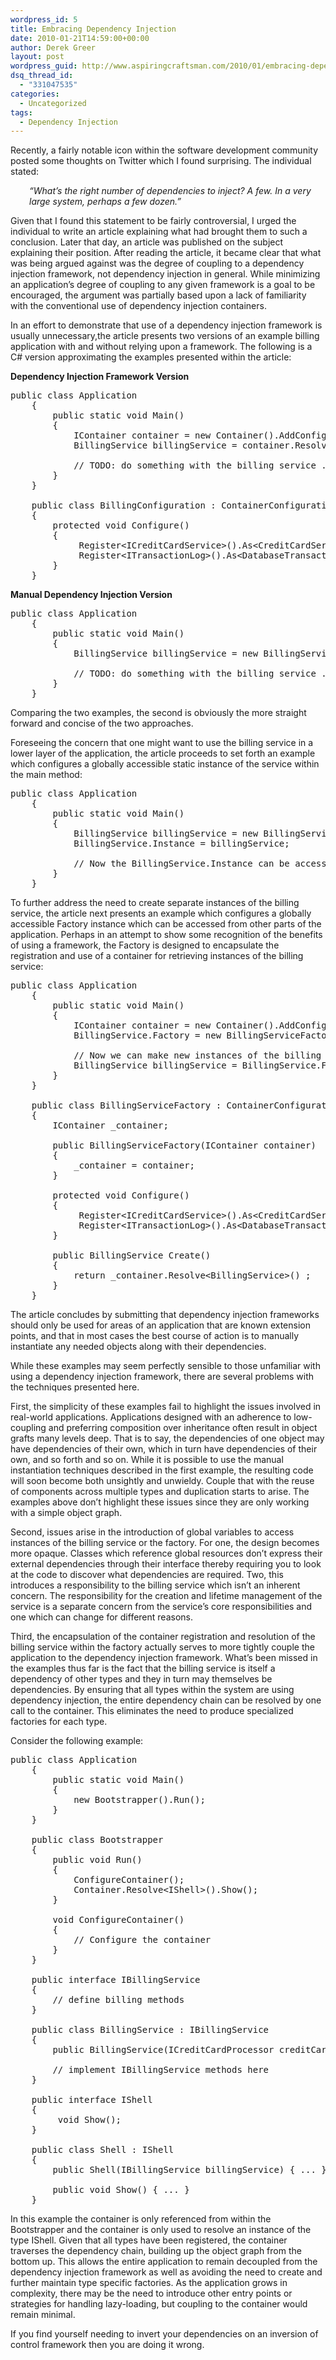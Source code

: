 ```yaml
---
wordpress_id: 5
title: Embracing Dependency Injection
date: 2010-01-21T14:59:00+00:00
author: Derek Greer
layout: post
wordpress_guid: http://www.aspiringcraftsman.com/2010/01/embracing-dependency-injection/
dsq_thread_id:
  - "331047535"
categories:
  - Uncategorized
tags:
  - Dependency Injection
---
```

Recently, a fairly notable icon within the software development community posted some thoughts on Twitter which I found surprising. The individual stated:

<p style="padding-left: 30px">
  <em> &#8220;What&#8217;s the right number of dependencies to inject? A few. In a very large system, perhaps a few dozen.&#8221; </em>
</p>

Given that I found this statement to be fairly controversial, I urged the individual to write an article explaining what had brought them to such a conclusion. Later that day, an article was published on the subject explaining their position. After reading the article, it became clear that what was being argued against was the degree of coupling to a dependency injection framework, not dependency injection in general. While minimizing an application&#8217;s degree of coupling to any given framework is a goal to be encouraged, the argument was partially based upon a lack of familiarity with the conventional use of dependency injection containers.

In an effort to demonstrate that use of a dependency injection framework is usually unnecessary,the article presents two versions of an example billing application with and without relying upon a framework. The following is a C# version approximating the examples presented within the article:

**Dependency Injection Framework Version**

<pre class="prettyprint">public class Application
    {
        public static void Main()
        {
            IContainer container = new Container().AddConfiguration(BillingConfiguration);
            BillingService billingService = container.Resolve&lt;BillingService&gt;();

            // TODO: do something with the billing service ...
        }
    }

    public class BillingConfiguration : ContainerConfiguration
    {
        protected void Configure()
        {
             Register&lt;ICreditCardService&gt;().As&lt;CreditCardService&gt;();
             Register&lt;ITransactionLog&gt;().As&lt;DatabaseTransactionLog&gt;();
        }
    }
</pre>

**Manual Dependency Injection Version**

<pre class="prettyprint">public class Application
    {
        public static void Main()
        {
            BillingService billingService = new BillingService(new CreditCardProcessor(), new TransactionLog());

            // TODO: do something with the billing service ...
        }
    }
</pre>

Comparing the two examples, the second is obviously the more straight forward and concise of the two approaches.

Foreseeing the concern that one might want to use the billing service in a lower layer of the application, the article proceeds to set forth an example which configures a globally accessible static instance of the service within the main method:

<pre class="prettyprint">public class Application
    {
        public static void Main()
        {
            BillingService billingService = new BillingService(new CreditCardProcessor(), new TransactionLog());
            BillingService.Instance = billingService;

            // Now the BillingService.Instance can be accessed anywhere within the application
        }
    }
</pre>

To further address the need to create separate instances of the billing service, the article next presents an example which configures a globally accessible Factory instance which can be accessed from other parts of the application. Perhaps in an attempt to show some recognition of the benefits of using a framework, the Factory is designed to encapsulate the registration and use of a container for retrieving instances of the billing service:

<pre class="prettyprint">public class Application
    {
        public static void Main()
        {
            IContainer container = new Container().AddConfiguration(BillingConfiguration);
            BillingService.Factory = new BillingServiceFactory(container);

            // Now we can make new instances of the billing service anywhere within the application
            BillingService billingService = BillingService.Factory.Create();
        }
    }

    public class BillingServiceFactory : ContainerConfiguration
    {
        IContainer _container;

        public BillingServiceFactory(IContainer container)
        {
            _container = container;
        }

        protected void Configure()
        {
             Register&lt;ICreditCardService&gt;().As&lt;CreditCardService&gt;();
             Register&lt;ITransactionLog&gt;().As&lt;DatabaseTransactionLog&gt;();
        }

        public BillingService Create()
        {
            return _container.Resolve&lt;BillingService&gt;() ;
        }
    }
</pre>

The article concludes by submitting that dependency injection frameworks should only be used for areas of an application that are known extension points, and that in most cases the best course of action is to manually instantiate any needed objects along with their dependencies.

While these examples may seem perfectly sensible to those unfamiliar with using a dependency injection framework, there are several problems with the techniques presented here.

First, the simplicity of these examples fail to highlight the issues involved in real-world applications. Applications designed with an adherence to low-coupling and preferring composition over inheritance often result in object grafts many levels deep. That is to say, the dependencies of one object may have dependencies of their own, which in turn have dependencies of their own, and so forth and so on. While it is possible to use the manual instantiation techniques described in the first example, the resulting code will soon become both unsightly and unwieldy. Couple that with the reuse of components across multiple types and duplication starts to arise. The examples above don&#8217;t highlight these issues since they are only working with a simple object graph.

Second, issues arise in the introduction of global variables to access instances of the billing service or the factory. For one, the design becomes more opaque. Classes which reference global resources don&#8217;t express their external dependencies through their interface thereby requiring you to look at the code to discover what dependencies are required. Two, this introduces a responsibility to the billing service which isn&#8217;t an inherent concern. The responsibility for the creation and lifetime management of the service is a separate concern from the service&#8217;s core responsibilities and one which can change for different reasons.

Third, the encapsulation of the container registration and resolution of the billing service within the factory actually serves to more tightly couple the application to the dependency injection framework. What&#8217;s been missed in the examples thus far is the fact that the billing service is itself a dependency of other types and they in turn may themselves be dependencies. By ensuring that all types within the system are using dependency injection, the entire dependency chain can be resolved by one call to the container. This eliminates the need to produce specialized factories for each type.

Consider the following example:

<pre class="prettyprint">public class Application
    {
        public static void Main()
        {
            new Bootstrapper().Run();
        }
    }

    public class Bootstrapper
    {
        public void Run()
        {
            ConfigureContainer();
            Container.Resolve&lt;IShell&gt;().Show();
        }

        void ConfigureContainer()
        {
            // Configure the container
        }
    }

    public interface IBillingService
    {
        // define billing methods
    }

    public class BillingService : IBillingService
    {
        public BillingService(ICreditCardProcessor creditCardProcessor, ITransactionLog transactionLog) { ... }

        // implement IBillingService methods here
    }

    public interface IShell
    {
         void Show();
    }

    public class Shell : IShell
    {
        public Shell(IBillingService billingService) { ... }

        public void Show() { ... }
    }
</pre>

In this example the container is only referenced from within the Bootstrapper and the container is only used to resolve an instance of the type IShell. Given that all types have been registered, the container traverses the dependency chain, building up the object graph from the bottom up. This allows the entire application to remain decoupled from the dependency injection framework as well as avoiding the need to create and further maintain type specific factories. As the application grows in complexity, there may be the need to introduce other entry points or strategies for handling lazy-loading, but coupling to the container would remain minimal.

If you find yourself needing to invert your dependencies on an inversion of control framework then you are doing it wrong.
